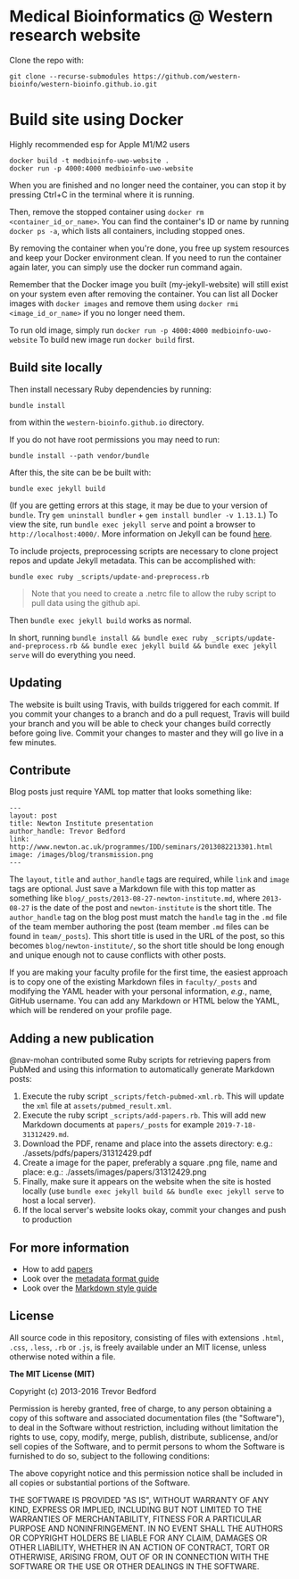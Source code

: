 # Medical Bioinformatics @ Western research website

Clone the repo with:
```
git clone --recurse-submodules https://github.com/western-bioinfo/western-bioinfo.github.io.git
```

# Build site using Docker

Highly recommended esp for Apple M1/M2 users

```
docker build -t medbioinfo-uwo-website .
docker run -p 4000:4000 medbioinfo-uwo-website

```
When you are finished and no longer need the container, you can stop it by pressing Ctrl+C in the terminal where it is running.

Then, remove the stopped container using `docker rm <container_id_or_name>`. You can find the container's ID or name by running `docker ps -a`, which lists all containers, including stopped ones.

By removing the container when you're done, you free up system resources and keep your Docker environment clean. If you need to run the container again later, you can simply use the docker run command again.

Remember that the Docker image you built (my-jekyll-website) will still exist on your system even after removing the container. You can list all Docker images with `docker images` and remove them using `docker rmi <image_id_or_name>` if you no longer need them.

To run old image, simply run 
`docker run -p 4000:4000 medbioinfo-uwo-website`
To build new image run `docker build` first.

## Build site locally

Then install necessary Ruby dependencies by running:
```
bundle install
```
from within the `western-bioinfo.github.io` directory.

If you do not have root permissions you may need to run:
```
bundle install --path vendor/bundle
```

After this, the site can be be built with:
```
bundle exec jekyll build
```

(If you are getting errors at this stage, it may be due to your version of `bundle`. Try `gem uninstall bundler` + `gem install bundler -v 1.13.1`.)
To view the site, run `bundle exec jekyll serve` and point a browser to `http://localhost:4000/`. More information on Jekyll can be found [here](http://jekyllrb.com/).

To include projects, preprocessing scripts are necessary to clone project repos and update Jekyll metadata. This can be accomplished with:
```
bundle exec ruby _scripts/update-and-preprocess.rb
```

> Note that you need to create a .netrc file to allow the ruby script to pull data using the github api.

Then `bundle exec jekyll build` works as normal.

In short, running `bundle install && bundle exec ruby _scripts/update-and-preprocess.rb && bundle exec jekyll build && bundle exec jekyll serve` will do everything you need.

## Updating

The website is built using Travis, with builds triggered for each commit. If you commit your changes to a branch and do a pull request, Travis will build your branch and you will be able to check your changes build correctly before going live. Commit your changes to master and they will go live in a few minutes.

## Contribute

Blog posts just require YAML top matter that looks something like:
```
---
layout: post
title: Newton Institute presentation
author_handle: Trevor Bedford
link: http://www.newton.ac.uk/programmes/IDD/seminars/2013082213301.html
image: /images/blog/transmission.png
---
```

The `layout`, `title` and `author_handle` tags are required, while `link` and `image` tags are optional. Just save a Markdown file with this top matter as something like `blog/_posts/2013-08-27-newton-institute.md`, where `2013-08-27` is the date of the post and `newton-institute` is the short title. The `author_handle` tag on the blog post must match the `handle` tag in the `.md` file of the team member authoring the post (team member `.md` files can be found in `team/_posts`). This short title is used in the URL of the post, so this becomes `blog/newton-institute/`, so the short title should be long enough and unique enough not to cause conflicts with other posts.

If you are making your faculty profile for the first time, the easiest approach is to copy one of the existing Markdown files in `faculty/_posts` and modifying the YAML header with your personal information, *e.g.*, name, GitHub username.  You can add any Markdown or HTML below the YAML, which will be rendered on your profile page.

## Adding a new publication

@nav-mohan contributed some Ruby scripts for retrieving papers from PubMed and using this information to automatically generate Markdown posts:

1) Execute the ruby script `_scripts/fetch-pubmed-xml.rb`. This will update the `xml` file at `assets/pubmed_result.xml`.
2) Execute the ruby script `_scripts/add-papers.rb`. This will add new Markdown documents at `papers/_posts` for example `2019-7-18-31312429.md`.
3) Download the PDF, rename and place into the assets directory:
    e.g.: ./assets/pdfs/papers/31312429.pdf
4) Create a image for the paper, preferably a square .png file, name and place:
    e.g.: ./assets/images/papers/31312429.png
5) Finally, make sure it appears on the website when the site is hosted locally (use `bundle exec jekyll build && bundle exec jekyll serve` to host a local server).
6) If the local server's website looks okay, commit your changes and push to production

## For more information

* How to add [papers](https://github.com/shahcompbio/shahwebsite)
* Look over the [metadata format guide](http://bedford.io/guide/format/)
* Look over the [Markdown style guide](http://bedford.io/guide/style/)


## License

All source code in this repository, consisting of files with extensions `.html`, `.css`, `.less`, `.rb` or `.js`, is freely available under an MIT license, unless otherwise noted within a file.

**The MIT License (MIT)**

Copyright (c) 2013-2016 Trevor Bedford

Permission is hereby granted, free of charge, to any person obtaining a copy of this software and associated documentation files (the "Software"), to deal in the Software without restriction, including without limitation the rights to use, copy, modify, merge, publish, distribute, sublicense, and/or sell copies of the Software, and to permit persons to whom the Software is furnished to do so, subject to the following conditions:

The above copyright notice and this permission notice shall be included in all copies or substantial portions of the Software.

THE SOFTWARE IS PROVIDED "AS IS", WITHOUT WARRANTY OF ANY KIND, EXPRESS OR IMPLIED, INCLUDING BUT NOT LIMITED TO THE WARRANTIES OF MERCHANTABILITY, FITNESS FOR A PARTICULAR PURPOSE AND NONINFRINGEMENT. IN NO EVENT SHALL THE AUTHORS OR COPYRIGHT HOLDERS BE LIABLE FOR ANY CLAIM, DAMAGES OR OTHER LIABILITY, WHETHER IN AN ACTION OF CONTRACT, TORT OR OTHERWISE, ARISING FROM, OUT OF OR IN CONNECTION WITH THE SOFTWARE OR THE USE OR OTHER DEALINGS IN THE SOFTWARE.
